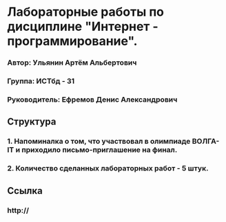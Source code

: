 # Лабораторные работы по дисциплине "Интернет - программирование".

### Автор: Ульянин Артём Альбертович
### Группа: ИСТбд - 31
### Руководитель: Ефремов Денис Александрович

## Структура
### 1. Напоминалка о том, что участвовал в олимпиаде ВОЛГА-IT и приходило письмо-приглашение на финал.
### 2. Количество сделанных лабораторных работ - 5 штук.

## Ссылка
### http://